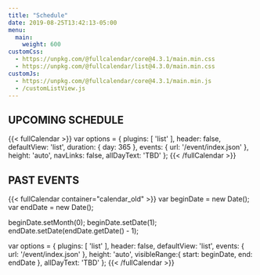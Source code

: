 ```yaml
---
title: "Schedule"
date: 2019-08-25T13:42:13-05:00
menu:
  main:
    weight: 600
customCss:
  - https://unpkg.com/@fullcalendar/core@4.3.1/main.min.css
  - https://unpkg.com/@fullcalendar/list@4.3.0/main.min.css
customJs:
  - https://unpkg.com/@fullcalendar/core@4.3.1/main.min.js
  - /customListView.js
---
```

## UPCOMING SCHEDULE
{{< fullCalendar >}}
  var options = {
    plugins: [ 'list' ],
    header: false,
    defaultView: 'list',
    duration: { day: 365 },
    events: {
      url: '/event/index.json'
    },
    height: 'auto',
    navLinks: false,
    allDayText: 'TBD'
  };
{{< /fullCalendar >}}

## PAST EVENTS
{{< fullCalendar container="calendar_old" >}}
  var beginDate = new Date();
  var endDate = new Date();

  beginDate.setMonth(0);
  beginDate.setDate(1);
  endDate.setDate(endDate.getDate() - 1);

  var options = {
    plugins: [ 'list' ],
    header: false,
    defaultView: 'list',
    events: {
      url: '/event/index.json'
    },
    height: 'auto',
    visibleRange:{
      start: beginDate,
      end: endDate
    },
    allDayText: 'TBD'
  };
{{< /fullCalendar >}}
